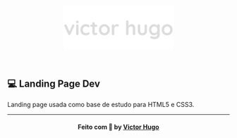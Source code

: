 <p align="center">
<img alt="Logo" src="./img/logo.png">
</p>

<br>

## 💻 Landing Page Dev

Landing page usada como base de estudo para HTML5 e CSS3.

---

<h4 align="center">
    Feito com 💜 by <a href="https://www.linkedin.com/in/victorhugolessa/" target="_blank">Victor Hugo</a>
</h4>